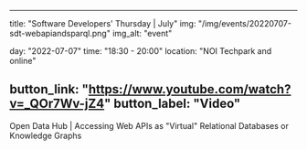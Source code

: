

---
title: "Software Developers' Thursday | July"
img: "/img/events/20220707-sdt-webapiandsparql.png"
img_alt: "event"

day: "2022-07-07"
time: "18:30 - 20:00"
location: "NOI Techpark and online"

button_link: "https://www.youtube.com/watch?v=_QOr7Wv-jZ4"
button_label: "Video"
---

Open Data Hub | Accessing Web APIs as "Virtual" Relational Databases or Knowledge Graphs